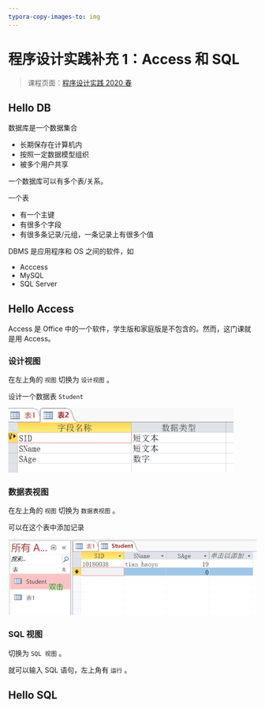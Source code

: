```yaml
---
typora-copy-images-to: img
---
```


# 程序设计实践补充 1：Access 和 SQL

> 课程页面：[程序设计实践 2020 春](./index)

## Hello DB

数据库是一个数据集合

* 长期保存在计算机内
* 按照一定数据模型组织
* 被多个用户共享

一个数据库可以有多个表/关系。

一个表

* 有一个主键
* 有很多个字段
* 有很多条记录/元组，一条记录上有很多个值

DBMS 是应用程序和 OS 之间的软件，如

* Acccess
* MySQL
* SQL Server

## Hello Access

Access 是 Office 中的一个软件，学生版和家庭版是不包含的。然而，这门课就是用 Access。

### 设计视图

在左上角的 `视图` 切换为 `设计视图` 。

设计一个数据表 `Student`

<img src=".\img\image-20200428115428048.png" alt="image-20200428115428048" style="zoom: 80%;" />

### 数据表视图

在左上角的 `视图` 切换为 `数据表视图` 。

可以在这个表中添加记录

<img src=".\img\image-20200428115716825.png" alt="image-20200428115716825" style="zoom:67%;" />

### SQL 视图

切换为 `SQL 视图` 。

就可以输入 SQL 语句，左上角有 `运行` 。

## Hello SQL

